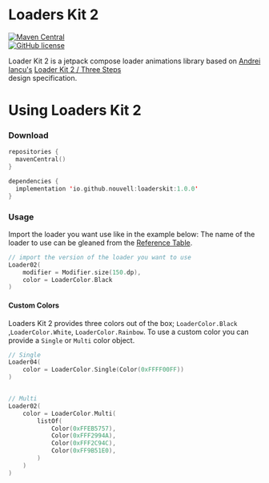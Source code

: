 # Loaders Kit 2

[![Maven Central](https://img.shields.io/maven-central/v/com.squareup.workflow1/workflow-core-jvm.svg?label=Maven%20Central)](https://central.sonatype.com/namespace/com.squareup.workflow1)  
[![GitHub license](https://img.shields.io/badge/license-Apache%20License%202.0-blue.svg?style=flat)](https://www.apache.org/licenses/LICENSE-2.0)

Loader Kit 2 is a jetpack compose loader animations library based on [Andrei Iancu's](https://www.figma.com/@iancu)  [Loader Kit 2 / Three Steps](https://www.figma.com/community/file/1113086966127751393/Loaders-Kit-2-%2F-Three-Steps)  
design specification.

# Using Loaders Kit 2

### Download

```kotlin
repositories {
  mavenCentral()
}

dependencies {
  implementation 'io.github.nouvell:loaderskit:1.0.0'
}
```

### Usage

Import the loader you want use like in the example below:
The name of the loader to use can be gleaned from the [Reference Table](https://github.com).

```kotlin
// import the version of the loader you want to use
Loader02(  
    modifier = Modifier.size(150.dp),
    color = LoaderColor.Black
)
```
#### Custom Colors

Loaders Kit 2 provides three colors out of the box; `LoaderColor.Black ` ,`LoaderColor.White`, `LoaderColor.Rainbow`. To use a custom color you can provide a `Single` or `Multi` color object.

```kotlin
// Single
Loader04(
    color = LoaderColor.Single(Color(0xFFFF00FF))
)


// Multi
Loader02( 
    color = LoaderColor.Multi(  
        listOf(  
            Color(0xFFEB5757),  
            Color(0xFFF2994A),  
            Color(0xFFF2C94C),  
            Color(0xFF9B51E0),  
        )  
    )  
)
```